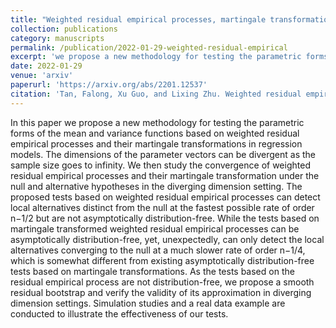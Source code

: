 ```yaml
---
title: "Weighted residual empirical processes, martingale transformations and model checking for regressions"
collection: publications
category: manuscripts
permalink: /publication/2022-01-29-weighted-residual-empirical
excerpt: 'we propose a new methodology for testing the parametric forms of the mean and variance functions based on weighted residual empirical processes and their martingale transformations in regression models.'
date: 2022-01-29
venue: 'arxiv'
paperurl: 'https://arxiv.org/abs/2201.12537'
citation: 'Tan, Falong, Xu Guo, and Lixing Zhu. Weighted residual empirical processes, martingale transformations and model checking for regressions. arXiv preprint arXiv:2201.12537 (2022).'
---
```


In this paper we propose a new methodology for testing the parametric forms of the mean and variance functions based on weighted residual empirical processes and their martingale transformations in regression models. The dimensions of the parameter vectors can be divergent as the sample size goes to infinity. We then study the convergence of weighted residual empirical processes and their martingale transformation under the null and alternative hypotheses in the diverging dimension setting. The proposed tests based on weighted residual empirical processes can detect local alternatives distinct from the null at the fastest possible rate of order n−1/2 but are not asymptotically distribution-free. While the tests based on martingale transformed weighted residual empirical processes can be asymptotically distribution-free, yet, unexpectedly, can only detect the local alternatives converging to the null at a much slower rate of order n−1/4, which is somewhat different from existing asymptotically distribution-free tests based on martingale transformations. As the tests based on the residual empirical process are not distribution-free, we propose a smooth residual bootstrap and verify the validity of its approximation in diverging dimension settings. Simulation studies and a real data example are conducted to illustrate the effectiveness of our tests.
